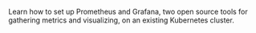 Learn how to set up Prometheus and Grafana, two open source tools for gathering metrics and visualizing, on an existing Kubernetes cluster.
